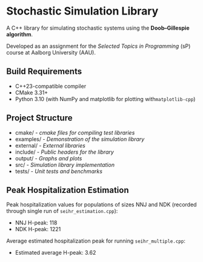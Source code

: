 
# Stochastic Simulation Library
A C++ library for simulating stochastic systems using the **Doob–Gillespie algorithm**.

Developed as an assignment for the *Selected Topics in Programming* (sP) course at Aalborg University (AAU).

## Build Requirements
- C++23-compatible compiler
- CMake 3.31+
- Python 3.10 (with NumPy and matplotlib for plotting with`matplotlib-cpp`)

## Project Structure
- cmake/ - *cmake files for compiling test libraries*
- examples/ - *Demonstration of the simulation library*
- external/ - *External libraries*
- include/ - *Public headers for the library*
- output/ - *Graphs and plots*
- src/ - *Simulation library implementation*
- tests/ - *Unit tests and benchmarks*

## Peak Hospitalization Estimation
Peak hospitalization values for populations of sizes NNJ and NDK (recorded through single run of `seihr_estimation.cpp`):

- NNJ H-peak: 118
- NDK H-peak: 1221


Average estimated hospitalization peak for running `seihr_multiple.cpp`:

- Estimated average H-peak: 3.62
